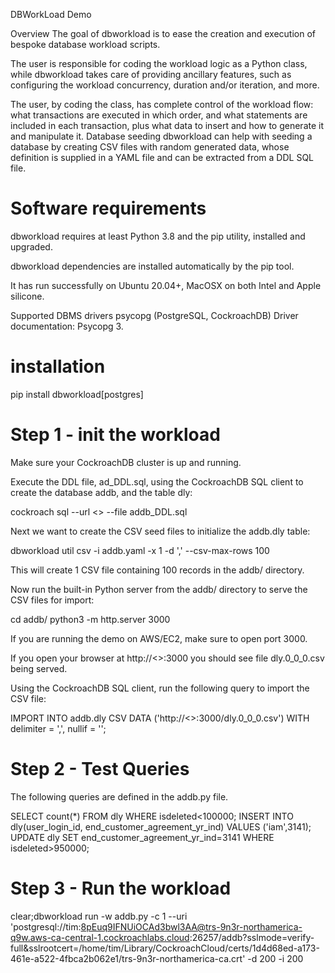 DBWorkLoad Demo

Overview
The goal of dbworkload is to ease the creation and execution of bespoke database workload scripts.

The user is responsible for coding the workload logic as a Python class, while dbworkload takes care of providing ancillary features, such as configuring the workload concurrency, duration and/or iteration, and more.

The user, by coding the class, has complete control of the workload flow: what transactions are executed in which order, and what statements are included in each transaction, plus what data to insert and how to generate it and manipulate it.
Database seeding
dbworkload can help with seeding a database by creating CSV files with random generated data, whose definition is supplied in a YAML file and can be extracted from a DDL SQL file.

# Software requirements
dbworkload requires at least Python 3.8 and the pip utility, installed and upgraded.

dbworkload dependencies are installed automatically by the pip tool.

It has run successfully on Ubuntu 20.04+, MacOSX on both Intel and Apple silicone.

Supported DBMS drivers
psycopg (PostgreSQL, CockroachDB)
Driver documentation: Psycopg 3.

# installation
pip install dbworkload[postgres]

# Step 1 - init the workload
Make sure your CockroachDB cluster is up and running.

Execute the DDL file, ad_DDL.sql, using the CockroachDB SQL client to create the database addb, and the table dly:

cockroach sql --url <<cockroachdb connection string>> --file addb_DDL.sql

Next we want to create the CSV seed files to initialize the addb.dly table:

dbworkload util csv -i addb.yaml -x 1 -d ',' --csv-max-rows 100

This will create 1 CSV file containing 100 records in the addb/ directory.

Now run the built-in Python server from the addb/ directory to serve the CSV files for import:

cd addb/
python3 -m http.server 3000

If you are running the demo on AWS/EC2, make sure to open port 3000.

If you open your browser at http://<<External IP Address>>:3000 you should see file dly.0_0_0.csv being served.

Using the CockroachDB SQL client, run the following query to import the CSV file:

IMPORT INTO addb.dly CSV DATA ('http://<<External IP Address>>:3000/dly.0_0_0.csv') WITH delimiter = ',', nullif = '';

# Step 2 - Test Queries
The following queries are defined in the addb.py file.

SELECT count(*) FROM dly WHERE isdeleted<100000;
INSERT INTO dly(user_login_id, end_customer_agreement_yr_ind) VALUES ('iam',3141);
UPDATE dly SET end_customer_agreement_yr_ind=3141 WHERE isdeleted>950000;

# Step 3 - Run the workload

clear;dbworkload run -w addb.py -c 1 --uri 'postgresql://tim:8pEuq9IFNUiOCAd3bwl3AA@trs-9n3r-northamerica-q9w.aws-ca-central-1.cockroachlabs.cloud:26257/addb?sslmode=verify-full&sslrootcert=/home/tim/Library/CockroachCloud/certs/1d4d68ed-a173-461e-a522-4fbca2b062e1/trs-9n3r-northamerica-ca.crt' -d 200 -i 200
